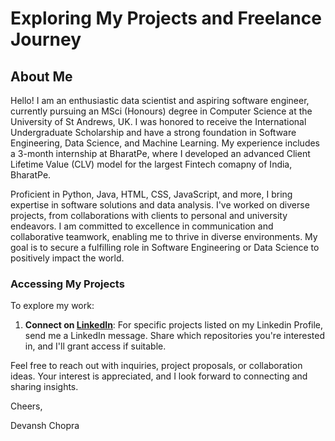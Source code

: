 # Exploring My Projects and Freelance Journey

## About Me

Hello! I am an enthusiastic data scientist and aspiring software engineer, currently pursuing an MSci (Honours) degree in Computer Science at the University of St Andrews, UK. I was honored to receive the International Undergraduate Scholarship and have a strong foundation in Software Engineering, Data Science, and Machine Learning. My experience includes a 3-month internship at BharatPe, where I developed an advanced Client Lifetime Value (CLV) model for the largest Fintech comapny of India, BharatPe.

Proficient in Python, Java, HTML, CSS, JavaScript, and more, I bring expertise in software solutions and data analysis. I've worked on diverse projects, from collaborations with clients to personal and university endeavors. I am committed to excellence in communication and collaborative teamwork, enabling me to thrive in diverse environments. My goal is to secure a fulfilling role in Software Engineering or Data Science to positively impact the world.

### Accessing My Projects

To explore my work:

1. **Connect on [LinkedIn](https://www.linkedin.com/in/devansh-chopra-20a202286)**: For specific projects listed on my Linkedin Profile, send me a LinkedIn message. Share which repositories you're interested in, and I'll grant access if suitable.

Feel free to reach out with inquiries, project proposals, or collaboration ideas. Your interest is appreciated, and I look forward to connecting and sharing insights.

Cheers,

Devansh Chopra

